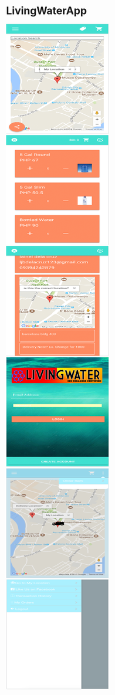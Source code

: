 # LivingWaterApp


<img width="280" height="300" alt="" src="https://raw.githubusercontent.com/ljbdelacruz/LivingWaterApp/master/ss/1.png">
<img width="280" height="300" alt="" src="https://raw.githubusercontent.com/ljbdelacruz/LivingWaterApp/master/ss/2.png">
<img width="280" height="300" alt="" src="https://raw.githubusercontent.com/ljbdelacruz/LivingWaterApp/master/ss/3.png">
<img width="280" height="300" alt="" src="https://raw.githubusercontent.com/ljbdelacruz/LivingWaterApp/master/ss/4.png">
<img width="280" height="300" alt="" src="https://raw.githubusercontent.com/ljbdelacruz/LivingWaterApp/master/ss/5.png">
<img width="280" height="300" alt="" src="https://raw.githubusercontent.com/ljbdelacruz/LivingWaterApp/master/ss/6.png">



